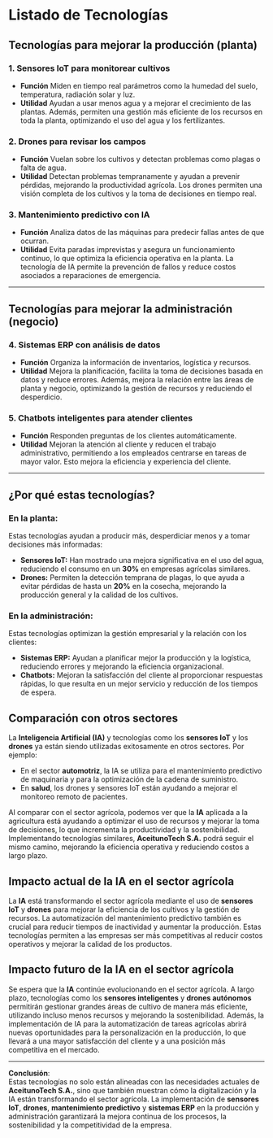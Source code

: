 # Listado de Tecnologías

## Tecnologías para mejorar la producción (planta)

### 1. Sensores IoT para monitorear cultivos
- **Función**
  Miden en tiempo real parámetros como la humedad del suelo, temperatura, radiación solar y luz.
- **Utilidad**
  Ayudan a usar menos agua y a mejorar el crecimiento de las plantas. Además, permiten una gestión más eficiente de los recursos en toda la planta, optimizando el uso del agua y los fertilizantes.

### 2. Drones para revisar los campos
- **Función**
  Vuelan sobre los cultivos y detectan problemas como plagas o falta de agua.
- **Utilidad**
  Detectan problemas tempranamente y ayudan a prevenir pérdidas, mejorando la productividad agrícola. Los drones permiten una visión completa de los cultivos y la toma de decisiones en tiempo real.

### 3. Mantenimiento predictivo con IA
- **Función**
  Analiza datos de las máquinas para predecir fallas antes de que ocurran.
- **Utilidad**
  Evita paradas imprevistas y asegura un funcionamiento continuo, lo que optimiza la eficiencia operativa en la planta. La tecnología de IA permite la prevención de fallos y reduce costos asociados a reparaciones de emergencia.

---

## Tecnologías para mejorar la administración (negocio)

### 4. Sistemas ERP con análisis de datos
- **Función**
  Organiza la información de inventarios, logística y recursos.
- **Utilidad**
  Mejora la planificación, facilita la toma de decisiones basada en datos y reduce errores. Además, mejora la relación entre las áreas de planta y negocio, optimizando la gestión de recursos y reduciendo el desperdicio.

### 5. Chatbots inteligentes para atender clientes
- **Función**
  Responden preguntas de los clientes automáticamente.
- **Utilidad**
  Mejoran la atención al cliente y reducen el trabajo administrativo, permitiendo a los empleados centrarse en tareas de mayor valor. Esto mejora la eficiencia y experiencia del cliente.

---

## ¿Por qué estas tecnologías?

### En la planta:
Estas tecnologías ayudan a producir más, desperdiciar menos y a tomar decisiones más informadas:
- **Sensores IoT:** Han mostrado una mejora significativa en el uso del agua, reduciendo el consumo en un **30%** en empresas agrícolas similares.
- **Drones:** Permiten la detección temprana de plagas, lo que ayuda a evitar pérdidas de hasta un **20%** en la cosecha, mejorando la producción general y la calidad de los cultivos.

### En la administración:
Estas tecnologías optimizan la gestión empresarial y la relación con los clientes:
- **Sistemas ERP:** Ayudan a planificar mejor la producción y la logística, reduciendo errores y mejorando la eficiencia organizacional.
- **Chatbots:** Mejoran la satisfacción del cliente al proporcionar respuestas rápidas, lo que resulta en un mejor servicio y reducción de los tiempos de espera.

## Comparación con otros sectores
La **Inteligencia Artificial (IA)** y tecnologías como los **sensores IoT** y los **drones** ya están siendo utilizadas exitosamente en otros sectores. Por ejemplo:
- En el sector **automotriz**, la IA se utiliza para el mantenimiento predictivo de maquinaria y para la optimización de la cadena de suministro.
- En **salud**, los drones y sensores IoT están ayudando a mejorar el monitoreo remoto de pacientes.

Al comparar con el sector agrícola, podemos ver que la **IA** aplicada a la agricultura está ayudando a optimizar el uso de recursos y mejorar la toma de decisiones, lo que incrementa la productividad y la sostenibilidad. Implementando tecnologías similares, **AceitunoTech S.A.** podrá seguir el mismo camino, mejorando la eficiencia operativa y reduciendo costos a largo plazo.

## Impacto actual de la IA en el sector agrícola
La **IA** está transformando el sector agrícola mediante el uso de **sensores IoT** y **drones** para mejorar la eficiencia de los cultivos y la gestión de recursos. La automatización del mantenimiento predictivo también es crucial para reducir tiempos de inactividad y aumentar la producción. Estas tecnologías permiten a las empresas ser más competitivas al reducir costos operativos y mejorar la calidad de los productos.

## Impacto futuro de la IA en el sector agrícola
Se espera que la **IA** continúe evolucionando en el sector agrícola. A largo plazo, tecnologías como los **sensores inteligentes** y **drones autónomos** permitirán gestionar grandes áreas de cultivo de manera más eficiente, utilizando incluso menos recursos y mejorando la sostenibilidad. Además, la implementación de IA para la automatización de tareas agrícolas abrirá nuevas oportunidades para la personalización en la producción, lo que llevará a una mayor satisfacción del cliente y a una posición más competitiva en el mercado.

---

**Conclusión**:  
Estas tecnologías no solo están alineadas con las necesidades actuales de **AceitunoTech S.A.**, sino que también muestran cómo la digitalización y la IA están transformando el sector agrícola. La implementación de **sensores IoT**, **drones**, **mantenimiento predictivo** y **sistemas ERP** en la producción y administración garantizará la mejora continua de los procesos, la sostenibilidad y la competitividad de la empresa.

